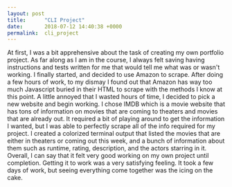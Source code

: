 ```yaml
---
layout: post
title:      "CLI Project"
date:       2018-07-12 14:40:38 +0000
permalink:  cli_project
---
```


   At first, I was a bit apprehensive about the task of creating my own portfolio project.  As far along as I am in the course, I always felt saving having instructions and tests written for me that would tell me what was or wasn't working.  I finally started, and decided to use Amazon to scrape.  After doing a few hours of work, to my dismay I found out that Amazon has way too much Javascript buried in their HTML to scrape with the methods I know at this point.  A little annoyed that I wasted hours of time, I decided to pick a new website and begin working.  I chose IMDB which is a movie website that has tons of information on movies that are coming to theaters and movies that are already out.  It required a bit of playing around to get the information I wanted, but I was able to perfectly scrape all of the info required for my project.  I created a colorized terminal output that listed the movies that are either in theaters or coming out this week, and a bunch of information about them such as runtime, rating, description, and the actors starring in it.  Overall, I can say that it felt very good working on my own project until completion.  Getting it to work was a very satisfying feeling.  It took a few days of work, but seeing everything come together was the icing on the cake.
